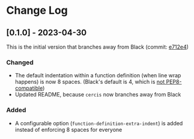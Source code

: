 # Change Log

## [0.1.0] - 2023-04-30

This is the initial version that branches away from Black (commit:
[e712e4](https://github.com/psf/black/commit/e712e48e06420d9240ce95c81acfcf6f11d14c83))

### Changed

- The default indentation within a function definition (when line wrap happens) is now 8
  spaces. (Black's default is 4, which is
  [not PEP8-compatible](https://github.com/psf/black/issues/1127))
- Updated README, because `cercis` now branches away from Black

### Added

- A configurable option (`function-definition-extra-indent`) is added instead of
  enforcing 8 spaces for everyone
